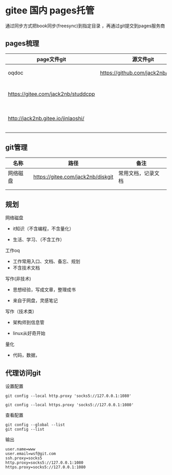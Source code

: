# gitee 国内 pages托管

通过同步方式把book同步(freesync)到指定目录 ，再通过git提交到pages服务商

## pages梳理

| page文件git                        | 源文件git                            | 项目                         |
| ---------------------------------- | ------------------------------------ | ---------------------------- |
| oqdoc                              | https://github.com/jack2nb/Files.git | oq文档(cio简历)              |
| https://gitee.com/jack2nb/studdcpp |                                      | c++入门课（等一整套杂想）    |
| http://jack2nb.gitee.io/jinlaoshi/ |                                      | 金老师博客 (hugo)/cpp的pages |
|                                    |                                      |                              |

## git管理



| 名称     | 路径                              | 备注               |
| -------- | --------------------------------- | ------------------ |
| 网络磁盘 | https://gitee.com/jack2nb/diskgit | 常用文档，记录文档 |
|          |                                   |                    |
|          |                                   |                    |



## 规划

网络磁盘

* it知识（不含编程，不含量化）

* 生活、学习、（不含工作）


工作oq

* 工作常用入口、文档、备忘、规划
* 不含技术文档

写作(非技术)

* 思想经验，写成文章，整理成书

* 来自于网盘，灵感笔记

写作（技术类）

* 架构师到信息管

* linux从好奇开始

  

量化

* 代码，数据，



## 代理访问git
设置配置
```
git config --local http.proxy 'socks5://127.0.0.1:1080'

git config --local https.proxy 'socks5://127.0.0.1:1080'

```
查看配置
```
git config --global --list
git config --list
```
输出

```
user.name=www
user.email=wsf@git.com
ssh.proxy=socks5
http.proxy=socks5://127.0.0.1:1080
https.proxy=socks5://127.0.0.1:1080

```

